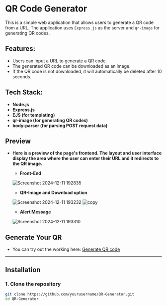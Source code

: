 # QR Code Generator

This is a simple web application that allows users to generate a QR code from a URL. The application uses `Express.js` as the server and `qr-image` for generating QR codes.

## Features:
- Users can input a URL to generate a QR code.
- The generated QR code can be downloaded as an image.
- If the QR code is not downloaded, it will automatically be deleted after 10 seconds.

## Tech Stack:
- **Node.js**
- **Express.js**
- **EJS (for templating)**
- **qr-image (for generating QR codes)**
- **body-parser (for parsing POST request data)**

## Preview

- **Here is a preview of the page's frontend. The layout and user interface display the area where the user can enter their URL and it redirects to the QR image.**
 
  - **Front-End**

  ![Screenshot 2024-12-11 192835](https://github.com/user-attachments/assets/7095eb08-5e2d-4c86-bc3f-f83dea90cdd8)
  
  - **QR-Image and Download option**

  ![Screenshot 2024-12-11 193232](https://github.com/user-attachments/assets/ab361c55-f3dc-45ef-9c82-e75162a1c9ff)
  ![copy](https://github.com/user-attachments/assets/c7156972-c5d5-4b4c-a8d5-565c3ebb133e)
  
  - **Alert Message**

  ![Screenshot 2024-12-11 193310](https://github.com/user-attachments/assets/878832d4-77d5-4802-bb2f-025bade69410)

## Generate Your QR

 - You can try out the working here: [Generate QR code](https://qr-image.onrender.com)
---

## Installation

### 1. Clone the repository

```bash
git clone https://github.com/yourusername/QR-Generator.git
cd QR-Generator
